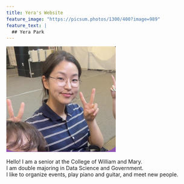 ```yaml
---
title: Yera's Website
feature_image: "https://picsum.photos/1300/400?image=989"
feature_text: |
  ## Yera Park
---
```


<img src="Yera.png" alt="picture of Yera!">

Hello! I am a senior at the College of William and Mary.<br>
I am double majoring in Data Science and Government.<br>
I like to organize events, play piano and guitar, and meet new people.